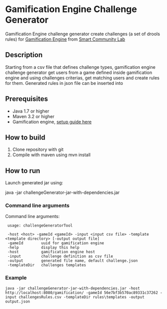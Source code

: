 # Gamification Engine Challenge Generator

Gamification Engine challenge generator create challenges (a set of drools rules) for [Gamification Engine](https://github.com/smartcommunitylab/smartcampus.gamification) from [Smart Community Lab](https://github.com/smartcommunitylab)

## Description

Starting from a csv file that defines challenge types, gamification engine challenge generator get users from a game defined inside gamification engine and using challenges criterias, get matching users and create rules for them. 
Generated rules in json file can be inserted into 

## Prerequisites 

* Java 1.7 or higher
* Maven 3.2 or higher
* Gamification engine, [setup guide here](https://github.com/smartcommunitylab/smartcampus.gamification/wiki/Setup)

## How to build

1. Clone repository with git
2. Compile with maven using mvn install

## How to run

Launch generated jar using:

java -jar challengeGenerator-jar-with-dependencies.jar

### Command line arguments

Command line arguments:

```
 usage: challengeGeneratorTool

 -host <host> -gameId <gameId> -input <input csv file> -template <template directory> [-output output file]
 -gameId        uuid for gamification engine
 -help          display this help
 -host          gamification engine host
 -input         challenge definition as csv file
 -output        generated file name, default challenge.json
 -templateDir   challenges templates
```

### Example

```
java -jar challengeGenerator-jar-with-dependencies.jar -host http://localhost:8080/gamification/ -gameId 56e7bf3b570ac89331c37262 -input challengesRules.csv -templateDir rules\templates -output output.json
``` 




 